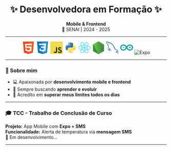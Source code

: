 <h1 align="center">✨ Desenvolvedora em Formação ✨</h1>

<p align="center">
  <strong>Mobile & Frontend</strong><br>
  📍 SENAI | 2024 - 2025
</p>

---

<p align="center">
  <!-- Tecnologias -->
  <img src="https://github.com/devicons/devicon/blob/master/icons/html5/html5-original.svg" width="40" title="HTML5"/>
  <img src="https://github.com/devicons/devicon/blob/master/icons/css3/css3-original.svg" width="40" title="CSS3"/>
  <img src="https://github.com/devicons/devicon/blob/master/icons/javascript/javascript-original.svg" width="40" title="JavaScript"/>
  <img src="https://github.com/devicons/devicon/blob/master/icons/python/python-original.svg" width="40" title="Python"/>
  <img src="https://github.com/devicons/devicon/blob/master/icons/react/react-original.svg" width="40" title="React Native"/>
  <img src="https://github.com/devicons/devicon/blob/master/icons/nodejs/nodejs-original.svg" width="40" title="Node.js"/>
  <img src="https://github.com/devicons/devicon/blob/master/icons/mysql/mysql-original.svg" width="40" title="MySQL"/>
  <img src="https://github.com/devicons/devicon/blob/master/icons/arduino/arduino-original.svg" width="40" title="Arduino"/>
  <img src="https://cdn.worldvectorlogo.com/logos/expo-1.svg" width="40" title="Expo"/>
</p>

---

### 💬 Sobre mim

- 💻 Apaixonada por **desenvolvimento mobile e frontend**
- 🚀 Sempre buscando **aprender e evoluir**
- 🧩 Acredito em **superar meus limites todos os dias**

---

### 🎓 TCC - Trabalho de Conclusão de Curso

**Projeto:** App Mobile com **Expo + SMS**  
**Funcionalidade:** Alerta de temperatura via **mensagem SMS**  
🔧 Em desenvolvimento...

---
